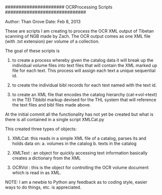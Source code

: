 ######################  OCRProcessing Scripts ##############################

Author: Than Grove
Date: Feb 8, 2013

These are scripts I am creating to process the OCR XML output of Tibetan scanning of NGB made by Zach.
The OCR output comes as one XML file (with .txt extension) per volume of a collection.

The goal of these scripts is

  1.  to create a process whereby given the catalog data it will break up the
      individual volume files into text files that will contain the XML marked up
      file for each text. This process will assign each text a unique sequential id.
      
  2.  to create the individual bibl records for each text named with the text id.
  
  3.  to create an XML file that encodes the catalog hierarchy (cat->vol->text) in the TEI Tibbibl
      markup devised for the THL system that will reference the text files and bibl files made above.

At the initial commit all the functionality has not yet be created but what is there is all contained in
a single script XMLCat.py

This created three types of objects:

  1. XMLCat: this reads in a simple XML file of a catalog, parses its and holds data on:
      a. volumes in the catalog
      b. texts in the catalog
    
  2. XMLText : an object for quickly accessing text information basically creates a dictionary from the XML
  
  3. OCRVol : this is the object for controlling the OCR volume document which is read in as XML.
  
NOTE: I am a newbie to Python any feedback as to coding style, easier ways to do things, etc. is appreciated.